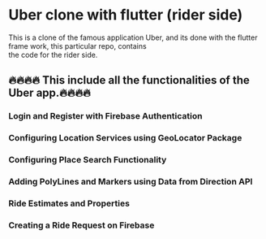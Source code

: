 # Uber clone with flutter (rider side)

This is a clone of the famous application Uber, and its done with the flutter frame work, this particular repo, contains\
the code for the rider side.

## 🔥🔥🔥🔥 This include all the functionalities of the Uber app.🔥🔥🔥🔥
###  Login and Register with Firebase Authentication
###  Configuring Location Services using GeoLocator Package
###  Configuring Place Search Functionality
###  Adding PolyLines and Markers using Data from Direction API
###  Ride Estimates and Properties
###  Creating a Ride Request on Firebase
